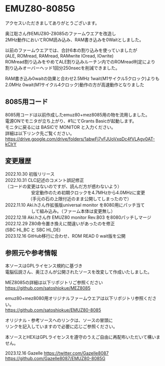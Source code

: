 # EMUZ80-8085G
アクセスいただきましてありがとうございます。

奥江聡さん作EMUZ80-Z8085のファームウエアを改造し  
2MHz動作においてROM読み込み、RAM書き込みを0Waitとしました。  

以前のファームウエアでは、合計6本の割り込みを使っていましたが  
(ALE, ROMread, RAMread, RAMwrite IOread, IOwrite)  
ROMread割り込みをやめてALE割り込みルーチン内でのROMread判定により  
割り込みオーバーヘッド1回分250nsecを削減できました。  

RAM書き込み0waitの効果と合わせ2.5MHz 1wait(M1サイクル5クロック)よりも  
2.0MHz 0wait(M1サイクル4クロック)動作の方が高速動作となりました  

## 8085用コード  
8085用コードは以前作成したemuz80+mez8085用の物を流用しました。  
電源ONでモニタが立ち上がり、#1にてGrants Basicが起動します。  
モニタに戻るには BASICで MONITOR と入力ください。  
詳細は以下リンク先ご覧ください。  
https://drive.google.com/drive/folders/1abwFj7vFJUoVxqDc4fVLAgv0AT-kCIrY
## 変更履歴
2022.10.30 初版リリース  
2022.10.31 CLC記述のコメント誤記修正  
           （コードの変更はないのですが、読んだ方が惑わないよう）  
　　　　　　安定動作のため初期クロックを4.7MHzから4.0MHzに変更  
　　　　　 （手元の石の上限付近のまま公開してしまったので）  
2022.11.10 Aki.hさん作拡張版universal monitor を8080用にパッチ当て  
　　　　　　して組み込み。（ファーム本体は変更無し）  
2022.12.18 Aki.hさん作 EMUZ80 monitor Rev.B03 を8080パッチしマージ  
2022.12.29 Z80命令置き換えに間違いがあったのを修正  
			(SBC HL,BC と SBC HL,DE)  
2023.12.16 GitHub移行に合わせ、ROM READ 0 wait版を公開  

## 参照元や参考情報  
本ソースはGPLライセンス規約に基づき  
電脳伝説さん、奥江さんが公開されたソースを改変して作成いたしました。  

MEZ8085の詳細は以下リポジトリご参照ください  
https://github.com/satoshiokue/MEZ8085  

emuz80+mez8080用オリジナルファームウエアは以下リポジトリ参照ください。  
https://github.com/satoshiokue/EMUZ80-8085  

オリジナル・参考ソースへのリンクは、ソースの冒頭に  
リンクを記入していますので必要に応じご参照ください。  

本ソースとHEXはGPLライセンスを遵守のうえご自由に再配布いただいて構いません。  

2023.12.16 Gazelle https://twitter.com/Gazelle8087  
https://github.com/Gazelle8087/EMUZ80-8085G
